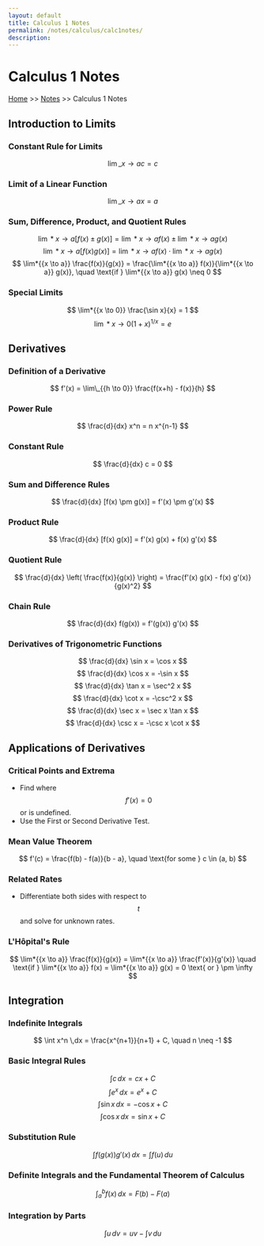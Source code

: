 ```yaml
---
layout: default
title: Calculus 1 Notes
permalink: /notes/calculus/calc1notes/
description:
---
```


# Calculus 1 Notes

[Home](../../../) >> [Notes](../../) >> Calculus 1 Notes

## Introduction to Limits

### Constant Rule for Limits

$$ \lim\_{{x \to a}} c = c $$

### Limit of a Linear Function

$$ \lim\_{{x \to a}} x = a $$

### Sum, Difference, Product, and Quotient Rules

$$ \lim*{{x \to a}} [f(x) \pm g(x)] = \lim*{{x \to a}} f(x) \pm \lim*{{x \to a}} g(x) $$
$$ \lim*{{x \to a}} [f(x) g(x)] = \lim*{{x \to a}} f(x) \cdot \lim*{{x \to a}} g(x) $$
$$ \lim*{{x \to a}} \frac{f(x)}{g(x)} = \frac{\lim*{{x \to a}} f(x)}{\lim*{{x \to a}} g(x)}, \quad \text{if } \lim*{{x \to a}} g(x) \neq 0 $$

### Special Limits

$$ \lim*{{x \to 0}} \frac{\sin x}{x} = 1 $$
$$ \lim*{{x \to 0}} (1 + x)^{1/x} = e $$

## Derivatives

### Definition of a Derivative

$$ f'(x) = \lim\_{{h \to 0}} \frac{f(x+h) - f(x)}{h} $$

### Power Rule

$$ \frac{d}{dx} x^n = n x^{n-1} $$

### Constant Rule

$$ \frac{d}{dx} c = 0 $$

### Sum and Difference Rules

$$ \frac{d}{dx} [f(x) \pm g(x)] = f'(x) \pm g'(x) $$

### Product Rule

$$ \frac{d}{dx} [f(x) g(x)] = f'(x) g(x) + f(x) g'(x) $$

### Quotient Rule

$$ \frac{d}{dx} \left( \frac{f(x)}{g(x)} \right) = \frac{f'(x) g(x) - f(x) g'(x)}{g(x)^2} $$

### Chain Rule

$$ \frac{d}{dx} f(g(x)) = f'(g(x)) g'(x) $$

### Derivatives of Trigonometric Functions

$$ \frac{d}{dx} \sin x = \cos x $$
$$ \frac{d}{dx} \cos x = -\sin x $$
$$ \frac{d}{dx} \tan x = \sec^2 x $$
$$ \frac{d}{dx} \cot x = -\csc^2 x $$
$$ \frac{d}{dx} \sec x = \sec x \tan x $$
$$ \frac{d}{dx} \csc x = -\csc x \cot x $$

## Applications of Derivatives

### Critical Points and Extrema

- Find where $$ f'(x) = 0 $$ or is undefined.
- Use the First or Second Derivative Test.

### Mean Value Theorem

$$ f'(c) = \frac{f(b) - f(a)}{b - a}, \quad \text{for some } c \in (a, b) $$

### Related Rates

- Differentiate both sides with respect to $$ t $$ and solve for unknown rates.

### L'Hôpital's Rule

$$ \lim*{{x \to a}} \frac{f(x)}{g(x)} = \lim*{{x \to a}} \frac{f'(x)}{g'(x)} \quad \text{if } \lim*{{x \to a}} f(x) = \lim*{{x \to a}} g(x) = 0 \text{ or } \pm \infty $$

## Integration

### Indefinite Integrals

$$ \int x^n \,dx = \frac{x^{n+1}}{n+1} + C, \quad n \neq -1 $$

### Basic Integral Rules

$$ \int c \,dx = cx + C $$
$$ \int e^x \,dx = e^x + C $$
$$ \int \sin x \,dx = -\cos x + C $$
$$ \int \cos x \,dx = \sin x + C $$

### Substitution Rule

$$ \int f(g(x)) g'(x) \,dx = \int f(u) \,du $$

### Definite Integrals and the Fundamental Theorem of Calculus

$$ \int_a^b f(x) \,dx = F(b) - F(a) $$

### Integration by Parts

$$ \int u \, dv = uv - \int v \, du $$

<br>
